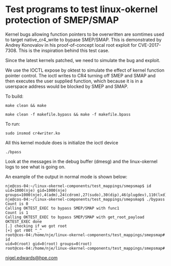 # Test programs to test linux-okernel protection of SMEP/SMAP

Kernel bugs allowing function pointers to be overwritten are somtimes
used to target native_cr4_write to bypase SMEP/SMAP. This is
demonstrated by Andrey Konovalov in his proof-of-concept local root
exploit for CVE-2017-7308. This is the inspiration behind this test
case.

Since the latest kernels patched, we need to simulate the bug and exploit.

We use the IOCTL expose by oktest to simulate the effect of kernel
function pointer control. The ioctl writes to CR4 turning off SMEP and
SMAP and then executes the user supplied function, which because it is
in a userspace address would be blocked by SMEP and SMAP.

To build:

`make clean && make`

`make clean -f makefile.bypass && make -f makefile.bpass`

To run:

`sudo insmod cr4writer.ko`

All this kernel module does is initialize the ioctl device

`./bpass`



Look at the messages in the debug buffer (dmesg) and the linux-okernel
logs to see what is going on.

An example of the output in normal mode is shown below:
```
nje@cos-04:~/linux-okernel-components/test_mappings/smepsmap$ id
uid=1000(nje) gid=1000(nje) groups=1000(nje),4(adm),24(cdrom),27(sudo),30(dip),46(plugdev),110(lxd),115(lpadmin),116(sambashare),129(docker)
nje@cos-04:~/linux-okernel-components/test_mappings/smepsmap$ ./bypass 
Count is 0
Calling OKTEST_EXEC to bypass SMEP/SMAP with func1
Count is 1
Calling OKTEST_EXEC to bypass SMEP/SMAP with get_root_payload
OKTEST_EXEC done
[.] checking if we got root
[+] got r00t ^_^
root@cos-04:/home/nje/linux-okernel-components/test_mappings/smepsmap# id
uid=0(root) gid=0(root) groups=0(root)
root@cos-04:/home/nje/linux-okernel-components/test_mappings/smepsmap# 
```
nigel.edwards@hpe.com
